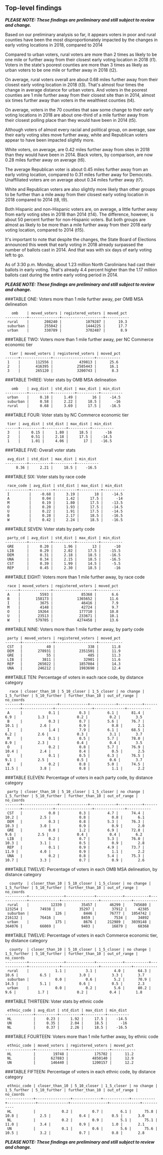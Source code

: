 ## Top-level findings
**_PLEASE NOTE: These findings are preliminary and still subject to review and change._**

Based on our preliminary analysis so far, it appears voters in poor and rural counties have been the most disproportionately impacted by the changes in early voting locations in 2018, compared to 2014

Compared to urban voters, rural voters are more than 2 times as likely to be one mile or further away from their closest early voting location in 2018 (t1). Voters in the state's poorest counties are more than 3 times as likely as urban voters to be one mile or further away in 2018 (t2).

On average, rural voters overall are about 0.68 miles further away from their closest early voting location in 2018 (t3). That's almost four times the change in average distance for urban voters. And voters in the poorest counties are 1 mile further away from their closest site than in 2014, almost six times further away than voters in the wealthiest counties (t4).

On average, voters in the 70 counties that saw some change to their early voting locations in 2018 are about one-third of a mile further away from their closest polling place than they would have been in 2014 (t5).

Although voters of almost every racial and political group, on average, saw their early voting sites move further away, white and Republican voters appear to have been impacted slightly more.

White voters, on average, are 0.42 miles further away from sites in 2018 than they would have been in 2014. Black voters, by comparison, are now 0.28 miles further away on average (t6).

The average Republican voter is about 0.45 miles further away from an early voting location, compared to 0.31 miles further away for Democrats. Unaffiliated voters are on average about 0.34 miles further away (t7).

White and Republican voters are also slightly more likely than other groups to be further than a mile away from their closest early voting location in 2018 compared to 2014 (t8, t9).

Both Hispanic and non-Hispanic voters are, on average, a little further away from early voting sites in 2018 than 2014 (t14). The difference, however, is about 50 percent further for non-Hispanic voters. But both groups are almost as likely to be more than a mile further away from their 2018 early voting location, compared to 2014 (t15).

It's important to note that despite the changes, the State Board of Elections announced this week that early voting in 2018 already surpassed the number of ballots cast in 2014. And that was with six days of early voting left to go.

As of 3:30 p.m. Monday, about 1.23 million North Carolinians had cast their ballots in early voting. That's already 4.4 percent higher than the 1.17 million ballots cast during the entire early voting period in 2014.

**_PLEASE NOTE: These findings are preliminary and still subject to review and change._**

###TABLE ONE: Voters more than 1 mile further away, per OMB MSA delineation
```
   omb    | moved_voters | registered_voters | moved_pct 
----------+--------------+-------------------+-----------
 rural    |       208240 |           1079287 |      19.3
 suburban |       255042 |           1444225 |      17.7
 urban    |       330789 |           3702487 |       8.9
 ```

###TABLE TWO: Voters more than 1 mile further away, per NC Commerce economic tier
```
  tier | moved_voters | registered_voters | moved_pct 
------+--------------+-------------------+-----------
 1    |       112556 |            439813 |      25.6
 2    |       416395 |           2585443 |      16.1
 3    |       265120 |           3200743 |       8.3
```

###TABLE THREE: Voter stats by OMB MSA delineation
```
   omb    | avg_dist | std_dist | max_dist | min_dist 
----------+----------+----------+----------+----------
 urban    |     0.18 |     1.49 |       16 |    -14.5
 suburban |     0.58 |     2.22 |     18.5 |      -16
 rural    |     0.68 |     3.69 |     17.5 |    -16.5
```

###TABLE FOUR: Voter stats by NC Commerce economic tier
```
 tier | avg_dist | std_dist | max_dist | min_dist 
------+----------+----------+----------+----------
 3    |     0.15 |     1.80 |     18.5 |      -16
 2    |     0.51 |     2.18 |     17.5 |    -14.5
 1    |     1.01 |     4.06 |       17 |    -16.5
```

###TABLE FIVE: Overall voter stats
```
 avg_dist | std_dist | max_dist | min_dist 
----------+----------+----------+----------
     0.36 |     2.21 |     18.5 |    -16.5
```

###TABLE SIX: Voter stats by race code
```
 race_code | avg_dist | std_dist | max_dist | min_dist 
-----------+----------+----------+----------+----------
 I         |    -0.68 |     3.19 |       18 |    -14.5
 A         |     0.04 |     1.42 |     17.5 |      -14
 M         |     0.19 |     1.80 |     17.5 |    -13.5
 O         |     0.20 |     1.93 |     17.5 |    -14.5
 U         |     0.22 |     1.91 |     17.5 |    -14.5
 B         |     0.28 |     2.17 |     18.5 |    -16.5
 W         |     0.42 |     2.24 |     18.5 |    -16.5
```

###TABLE SEVEN: Voter stats by party code
```
 party_cd | avg_dist | std_dist | max_dist | min_dist 
----------+----------+----------+----------+----------
 GRE      |     0.20 |     1.96 |       13 |      -10
 LIB      |     0.29 |     2.02 |     17.5 |    -15.5
 DEM      |     0.31 |     2.18 |     18.5 |    -16.5
 UNA      |     0.34 |     2.15 |     18.5 |    -16.5
 CST      |     0.39 |     1.99 |     14.5 |     -5.5
 REP      |     0.45 |     2.30 |     18.5 |      -16
```

###TABLE EIGHT: Voters more than 1 mile further away, by race code 
```
 race | moved_voters | registered_voters | moved_pct 
------+--------------+-------------------+-----------
 A    |         5593 |             85368 |       6.6
 B    |       158173 |           1365652 |      11.6
 I    |         3675 |             46416 |       7.9
 M    |         4148 |             42724 |       9.7
 O    |        19264 |            177710 |      10.8
 U    |        23513 |            233671 |      10.1
 W    |       579705 |           4274458 |      13.6
```

###TABLE NINE: Voters more than 1 mile further away, by party code
```
 party | moved_voters | registered_voters | moved_pct 
-------+--------------+-------------------+-----------
 CST   |           40 |               338 |      11.8
 DEM   |       278931 |           2351501 |      11.9
 GRE   |           55 |               485 |      11.3
 LIB   |         3811 |             32901 |      11.6
 REP   |       265022 |           1857084 |      14.3
 UNA   |       246212 |           1983690 |      12.4
```

###TABLE TEN: Percentage of voters in each race code, by distance category
```
  race | closer_than_10 | 5_10_closer | 1_5_closer | no change | 1_5_further | 5_10_further | further_than_10 | out_of_range | no_coords 
-------+----------------+-------------+------------+-----------+-------------+--------------+-----------------+--------------+-----------
 A     |            0.1 |         0.3 |        6.1 |      81.4 |         6.9 |          1.3 |             0.2 |          0.2 |       3.5
 B     |            0.3 |         0.7 |        5.6 |      76.7 |        10.1 |          2.6 |             0.9 |          0.8 |       2.1
 I     |            1.4 |         7.9 |        6.1 |      68.5 |         6.2 |          2.6 |             0.3 |          3.1 |       3.7
 M     |            0.1 |         0.5 |        5.7 |      78.0 |         8.9 |          2.3 |             0.4 |          0.4 |       3.5
 O     |            0.2 |         0.8 |        5.7 |      76.9 |        10.4 |          2.4 |             0.4 |          0.5 |       2.5
 U     |            0.1 |         0.5 |        6.3 |      76.5 |         9.1 |          2.5 |             0.5 |          0.6 |       3.7
 W     |            0.2 |         0.8 |        5.0 |      74.5 |        11.5 |          3.8 |             0.8 |          1.1 |       2.2
```

###TABLE ELEVEN: Percentage of voters in each party code, by distance category
```
 party | closer_than_10 | 5_10_closer | 1_5_closer | no change | 1_5_further | 5_10_further | further_than_10 | out_of_range | no_coords 
-------+----------------+-------------+------------+-----------+-------------+--------------+-----------------+--------------+-----------
 CST   |            0.0 |         0.3 |        4.7 |      74.4 |        10.2 |          2.5 |             0.8 |          0.8 |       6.1
 DEM   |            0.3 |         0.8 |        5.3 |      76.3 |        10.3 |          3.0 |             0.9 |          0.9 |       2.0
 GRE   |            0.0 |         1.2 |        6.9 |      72.8 |         9.6 |          2.5 |             0.4 |          0.4 |       6.2
 LIB   |            0.2 |         0.7 |        5.3 |      76.0 |        10.3 |          3.1 |             0.5 |          0.9 |       2.8
 REP   |            0.1 |         0.9 |        4.9 |      73.7 |        11.9 |          4.0 |             0.9 |          1.1 |       2.2
 UNA   |            0.2 |         0.8 |        5.4 |      75.3 |        10.7 |          3.3 |             0.7 |          0.9 |       2.6
```

###TABLE TWELVE: Percentage of voters in each OMB MSA delineation, by distance category
```
  county  | closer_than_10 | 5_10_closer | 1_5_closer | no change | 1_5_further | 5_10_further | further_than_10 | out_of_range | no_coords 
----------+----------------+-------------+------------+-----------+-------------+--------------+-----------------+--------------+-----------
 rural    |          12339 |       35457 |      46299 |    745680 |      123254 |        74938 |           35297 |        37912 |     42385
 suburban |            126 |        8446 |      76777 |   1054742 |      216132 |        76416 |            8459 |         7534 |     34892
 urban    |            175 |        8676 |     212989 |   3039148 |      364076 |        66069 |            9403 |        16879 |     68368
```

###TABLE TWELVE: Percentage of voters in each Commerce economic tier, by distance category
```
  county  | closer_than_10 | 5_10_closer | 1_5_closer | no change | 1_5_further | 5_10_further | further_than_10 | out_of_range | no_coords 
----------+----------------+-------------+------------+-----------+-------------+--------------+-----------------+--------------+-----------
 rural    |            1.1 |         3.1 |        4.0 |      64.3 |        10.6 |          6.5 |             3.0 |          3.3 |       3.7
 suburban |            0.0 |         0.6 |        5.2 |      70.9 |        14.5 |          5.1 |             0.6 |          0.5 |       2.3
 urban    |            0.0 |         0.2 |        5.6 |      80.2 |         9.6 |          1.7 |             0.2 |          0.4 |       1.8
```

###TABLE THIRTEEN: Voter stats by ethnic code
```
 ethnic_code | avg_dist | std_dist | max_dist | min_dist 
-------------+----------+----------+----------+----------
 HL          |     0.23 |     1.92 |     17.5 |    -14.5
 UN          |     0.35 |     2.04 |     18.5 |      -16
 NL          |     0.37 |     2.26 |     18.5 |    -16.5
```

###TABLE FOURTEEN: Voters more than 1 mile further away, by ethnic code
```
 ethnic_code | moved_voters | registered_voters | moved_pct 
-------------+--------------+-------------------+-----------
 HL          |        19748 |            175702 |      11.2
 NL          |       627883 |           4850140 |      12.9
 UN          |       146440 |           1200157 |      12.2
```

###TABLE FIFTEEN: Percentage of voters in each ethnic code, by distance category
```
 ethnic_code | closer_than_10 | 5_10_closer | 1_5_closer | no change | 1_5_further | 5_10_further | further_than_10 | out_of_range | no_coords 
-------------+----------------+-------------+------------+-----------+-------------+--------------+-----------------+--------------+-----------
 HL          |            0.2 |         0.7 |        6.1 |      75.8 |        10.8 |          2.5 |             0.4 |          0.5 |       3.0
 NL          |            0.2 |         0.9 |        5.1 |      75.1 |        11.0 |          3.4 |             0.9 |          1.0 |       2.1
 UN          |            0.1 |         0.6 |        5.6 |      75.6 |        10.5 |          3.2 |             0.7 |          0.8 |       2.8
```

**_PLEASE NOTE: These findings are preliminary and still subject to review and change._**
